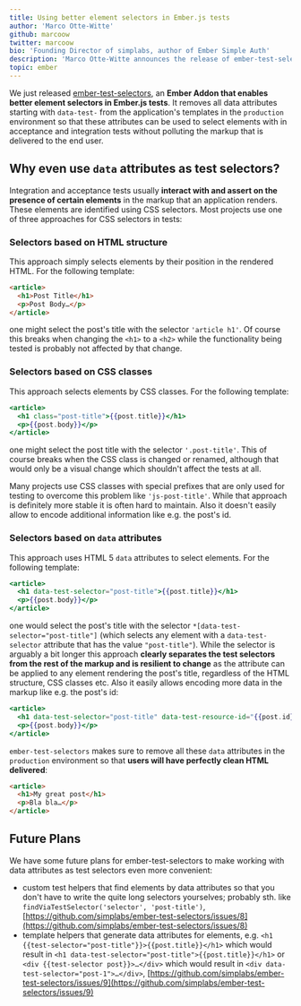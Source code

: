```yaml
---
title: Using better element selectors in Ember.js tests
author: 'Marco Otte-Witte'
github: marcoow
twitter: marcoow
bio: 'Founding Director of simplabs, author of Ember Simple Auth'
description: 'Marco Otte-Witte announces the release of ember-test-selectors, an addon that enables better element selectors in Ember.js tests.'
topic: ember
---
```


We just released [ember-test-selectors](https://github.com/simplabs/ember-test-selectors), an **Ember Addon that enables better element selectors in Ember.js tests**. It removes all data attributes starting with `data-test-` from the application's templates in the `production` environment so that these attributes can be used to select elements with in acceptance and integration tests without polluting the markup that is delivered to the end user.

<!--break-->

## Why even use `data` attributes as test selectors?

Integration and acceptance tests usually **interact with and assert on the presence of certain elements** in the markup that an application renders. These elements are identified using CSS selectors. Most projects use one of three approaches for CSS selectors in tests:

### Selectors based on HTML structure

This approach simply selects elements by their position in the rendered HTML. For the following template:

```html
<article>
  <h1>Post Title</h1>
  <p>Post Body…</p>
</article>
```

one might select the post's title with the selector `'article h1'`. Of course this breaks when changing the `<h1>` to a `<h2>` while the functionality being tested is probably not affected by that change.

### Selectors based on CSS classes

This approach selects elements by CSS classes. For the following template:

```hbs
<article>
  <h1 class="post-title">{{post.title}}</h1>
  <p>{{post.body}}</p>
</article>
```

one might select the post title with the selector `'.post-title'`. This of course breaks when the CSS class is changed or renamed, although that would only be a visual change which shouldn't affect the tests at all.

Many projects use CSS classes with special prefixes that are only used for testing to overcome this problem like `'js-post-title'`. While that approach is definitely more stable it is often hard to maintain. Also it doesn't easily allow to encode additional information like e.g. the post's id.

### Selectors based on `data` attributes

This approach uses HTML 5 `data` attributes to select elements. For the following template:

```hbs
<article>
  <h1 data-test-selector="post-title">{{post.title}}</h1>
  <p>{{post.body}}</p>
</article>
```

one would select the post's title with the selector `*[data-test-selector="post-title"]` (which selects any element with a `data-test-selector` attribute that has the value `"post-title"`). While the selector is arguably a bit longer this approach **clearly separates the test selectors from the rest of the markup and is resilient to change** as the attribute can be applied to any element rendering the post's title, regardless of the HTML structure, CSS classes etc. Also it easily allows encoding more data in the markup like e.g. the post's id:

```hbs
<article>
  <h1 data-test-selector="post-title" data-test-resource-id="{{post.id}}">{{post.title}}</h1>
  <p>{{post.body}}</p>
</article>
```

`ember-test-selectors` makes sure to remove all these `data` attributes in the `production` environment so that **users will have perfectly clean HTML delivered**:

```html
<article>
  <h1>My great post</h1>
  <p>Bla bla…</p>
</article>
```

## Future Plans

We have some future plans for ember-test-selectors to make working with data attributes as test selectors even more convenient:

- custom test helpers that find elements by data attributes so that you don't have to write the quite long selectors yourselves; probably sth. like `findViaTestSelector('selector', 'post-title')`, [https://github.com/simplabs/ember-test-selectors/issues/8](https://github.com/simplabs/ember-test-selectors/issues/8)
- template helpers that generate data attributes for elements, e.g. `<h1 {{test-selector="post-title"}}>{{post.title}}</h1>` which would result in `<h1 data-test-selector="post-title">{{post.title}}</h1>` or `<div {{test-selector post}}>…</div>` which would result in `<div data-test-selector="post-1">…</div>`, [https://github.com/simplabs/ember-test-selectors/issues/9](https://github.com/simplabs/ember-test-selectors/issues/9)

